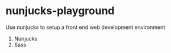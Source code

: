 # nunjucks-playground
Use nunjucks to setup a front end web development environment

1. Nunjucks
2. Sass

